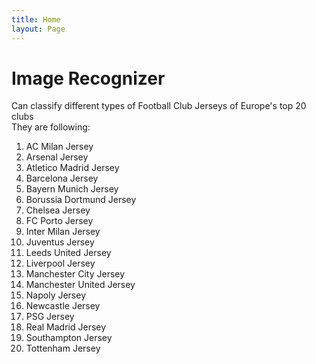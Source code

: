 ```yaml
---
title: Home
layout: Page
---
```


# Image Recognizer 
Can classify different types of Football Club Jerseys of Europe's top 20 clubs  <br/>
They are following: <br/>
1. AC Milan Jersey
2. Arsenal Jersey
3. Atletico Madrid Jersey
4. Barcelona Jersey
5. Bayern Munich Jersey
6. Borussia Dortmund Jersey
7. Chelsea Jersey
8. FC Porto Jersey
9. Inter Milan Jersey
10. Juventus Jersey
11. Leeds United Jersey
12. Liverpool Jersey
13. Manchester City Jersey
14. Manchester United Jersey
15. Napoly Jersey
16. Newcastle Jersey
17. PSG Jersey
18. Real Madrid Jersey
19. Southampton Jersey
20. Tottenham Jersey
